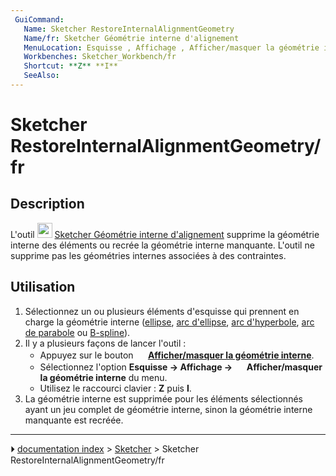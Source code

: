 ```yaml
---
 GuiCommand:
   Name: Sketcher RestoreInternalAlignmentGeometry
   Name/fr: Sketcher Géométrie interne d'alignement
   MenuLocation: Esquisse , Affichage , Afficher/masquer la géométrie interne
   Workbenches: Sketcher_Workbench/fr
   Shortcut: **Z** **I**
   SeeAlso: 
---
```


# Sketcher RestoreInternalAlignmentGeometry/fr

## Description

L\'outil <img alt="" src=images/Sketcher_RestoreInternalAlignmentGeometry.svg  style="width:24px;"> [Sketcher Géométrie interne d\'alignement](Sketcher_RestoreInternalAlignmentGeometry/fr.md) supprime la géométrie interne des éléments ou recrée la géométrie interne manquante. L\'outil ne supprime pas les géométries internes associées à des contraintes.



## Utilisation

1.  Sélectionnez un ou plusieurs éléments d\'esquisse qui prennent en charge la géométrie interne ([ellipse](Sketcher_CreateEllipseByCenter/fr.md), [arc d\'ellipse](Sketcher_CreateArcOfEllipse/fr.md), [arc d\'hyperbole](Sketcher_CreateArcOfHyperbola/fr.md), [arc de parabole](Sketcher_CreateArcOfParabola/fr.md) ou [B-spline](Sketcher_CreateBSpline/fr.md)).
2.  Il y a plusieurs façons de lancer l\'outil :
    -   Appuyez sur le bouton **<img src="images/Sketcher_RestoreInternalAlignmentGeometry.svg" width=16px> [Afficher/masquer la géométrie interne](Sketcher_RestoreInternalAlignmentGeometry/fr.md)**.
    -   Sélectionnez l\'option **Esquisse → Affichage → <img src="images/Sketcher_RestoreInternalAlignmentGeometry.svg" width=16px> Afficher/masquer la géométrie interne** du menu.
    -   Utilisez le raccourci clavier : **Z** puis **I**.
3.  La géométrie interne est supprimée pour les éléments sélectionnés ayant un jeu complet de géométrie interne, sinon la géométrie interne manquante est recréée.



---
⏵ [documentation index](../README.md) > [Sketcher](Sketcher_Workbench.md) > Sketcher RestoreInternalAlignmentGeometry/fr
